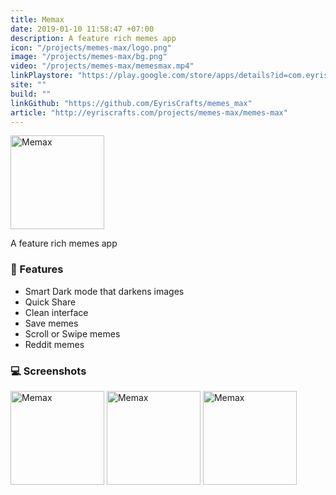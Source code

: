 ```yaml
---
title: Memax
date: 2019-01-10 11:58:47 +07:00
description: A feature rich memes app
icon: "/projects/memes-max/logo.png"
image: "/projects/memes-max/bg.png"
video: "/projects/memes-max/memesmax.mp4"
linkPlaystore: "https://play.google.com/store/apps/details?id=com.eyriscrafts.memesmax"
site: ""
build: ""
linkGithub: "https://github.com/EyrisCrafts/memes_max"
article: "http://eyriscrafts.com/projects/memes-max/memes-max"
---
```



<div class="flex flex-col items-center gap-4 mb-10"> 
  <img src="/projects/memes-max/logo.png" width='150px' alt="Memax" >

A feature rich memes app
</div>


<h3 class="mt-5 mb-5"> 🤖 Features</h3>

<ul class="mb-10">
<li>Smart Dark mode that darkens images</li>
<li>Quick Share</li>
<li>Clean interface</li>
<li>Save memes</li>
<li>Scroll or Swipe memes</li>
<li>Reddit memes</li>
</ul>


<h3 class="mb-5 mt-10"> 💻 Screenshots </h3>

<div class="flex flex-row flex-wrap items-center">
<img src="/projects/memes-max/pic1.jpg" width='150px' alt="Memax" class="hover:scale-125 transition inline-block overflow-hidden">
<img src="/projects/memes-max/pic2.jpg" width='150px' alt="Memax" class="hover:scale-125 transition inline-block overflow-hidden">
<img src="/projects/memes-max/pic3.jpg" width='150px' alt="Memax" class="hover:scale-125 transition inline-block overflow-hidden">

</div>

<br/>
<br/>
<br/>
<br/>
